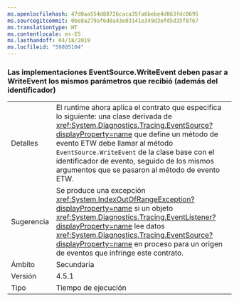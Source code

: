 ```yaml
---
ms.openlocfilehash: 47d0aa554d88726caca35fa6bebe4d863fdc0695
ms.sourcegitcommit: 0be8a279af6d8a43e03141e349d3efd5d35f8767
ms.translationtype: HT
ms.contentlocale: es-ES
ms.lasthandoff: 04/18/2019
ms.locfileid: "59805104"
---
```

### <a name="eventsourcewriteevent-impls-must-pass-writeevent-the-same-parameters-that-it-received-plus-id"></a>Las implementaciones EventSource.WriteEvent deben pasar a WriteEvent los mismos parámetros que recibió (además del identificador)

|   |   |
|---|---|
|Detalles|El runtime ahora aplica el contrato que especifica lo siguiente: una clase derivada de <xref:System.Diagnostics.Tracing.EventSource?displayProperty=name> que define un método de evento ETW debe llamar al método <code>EventSource.WriteEvent</code> de la clase base con el identificador de evento, seguido de los mismos argumentos que se pasaron al método de evento ETW.|
|Sugerencia|Se produce una excepción <xref:System.IndexOutOfRangeException?displayProperty=name> si un objeto <xref:System.Diagnostics.Tracing.EventListener?displayProperty=name> lee datos <xref:System.Diagnostics.Tracing.EventSource?displayProperty=name> en proceso para un origen de eventos que infringe este contrato.|
|Ámbito|Secundaria|
|Versión|4.5.1|
|Tipo|Tiempo de ejecución|
